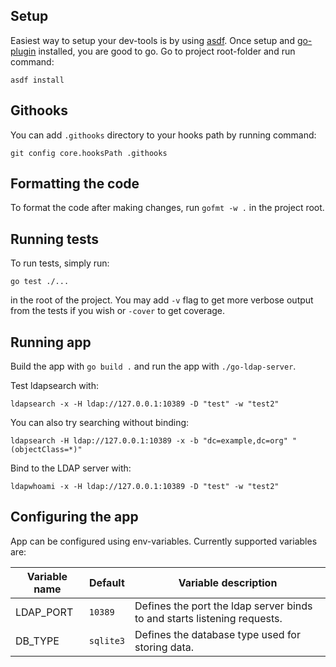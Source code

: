## Setup

Easiest way to setup your dev-tools is by using [asdf](https://asdf-vm.com/guide/getting-started.html). Once setup and [go-plugin](https://github.com/asdf-community/asdf-golang) installed, you are good to go. Go to
project root-folder and run command:

```
asdf install
```

## Githooks

You can add `.githooks` directory to your hooks path by running command:

```
git config core.hooksPath .githooks
```

## Formatting the code

To format the code after making changes, run `gofmt -w .` in the project root.

## Running tests

To run tests, simply run:

```
go test ./...
```

in the root of the project. You may add `-v` flag to get more verbose output from the tests if you wish
or `-cover` to get coverage.

## Running app

Build the app with `go build .` and run the app with `./go-ldap-server`.

Test ldapsearch with:

```
ldapsearch -x -H ldap://127.0.0.1:10389 -D "test" -w "test2"
```

You can also try searching without binding:

```
ldapsearch -H ldap://127.0.0.1:10389 -x -b "dc=example,dc=org" "(objectClass=*)"
```

Bind to the LDAP server with:

```
ldapwhoami -x -H ldap://127.0.0.1:10389 -D "test" -w "test2"
```

## Configuring the app

App can be configured using env-variables. Currently supported variables are:

| Variable name | Default   | Variable description                                                     |
| ------------- | --------- | ------------------------------------------------------------------------ |
| LDAP_PORT     | `10389`   | Defines the port the ldap server binds to and starts listening requests. |
| DB_TYPE       | `sqlite3` | Defines the database type used for storing data.                         |

